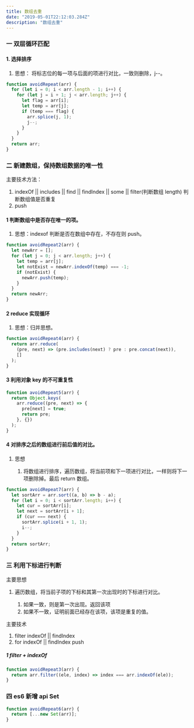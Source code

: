 ```yaml
---
title: 数组去重
date: "2019-05-01T22:12:03.284Z"
description: "数组去重"
---
```

### 一 双层循环匹配

#### 1. 选择排序

1.  思想： 将标志位的每一项与后面的项进行对比，一致则删除，j--。

```js
function avoidRepeat(arr) {
  for (let i = 0; i < arr.length - 1; i++) {
    for (let j = i + 1; j < arr.length; j++) {
      let flag = arr[i];
      let temp = arr[j];
      if (temp === flag) {
        arr.splice(j, 1);
        j--;
      }
    }
  }
  return arr;
}
```

### 二 新建数组，保持数组数据的唯一性

主要技术方法：

1.  indexOf || includes || find || findIndex || some || filter(判断数组 length) 判断数组值是否重复
2.  push

#### 1 判断数组中是否存在唯一的项。

1. 思想：indexof 判断是否在数组中存在，不存在则 push。

```js
function avoidRepeat2(arr) {
  let newArr = [];
  for (let j = 0; j < arr.length; j++) {
    let temp = arr[j];
    let notExist = newArr.indexOf(temp) === -1;
    if (notExist) {
      newArr.push(temp);
    }
  }
  return newArr;
}
```

#### 2 reduce 实现循环

1. 思想：归并思想。

```js
function avoidRepeat4(arr) {
  return arr.reduce(
    (pre, next) => (pre.includes(next) ? pre : pre.concat(next)),
    []
  );
}
```

#### 3 利用对象 key 的不可重复性

```js
function avoidRepeat5(arr) {
  return Object.keys(
    arr.reduce((pre, next) => {
      pre[next] = true;
      return pre;
    }, {})
  );
}
```

#### 4 对排序之后的数组进行前后值的对比。

1. 思想

   1. 将数组进行排序，遍历数组，将当前项和下一项进行对比，一样则将下一项删除掉。最后 return 数组。

```js
function avoidRepeat7(arr) {
  let sortArr = arr.sort((a, b) => b - a);
  for (let i = 0; i < sortArr.length; i++) {
    let cur = sortArr[i];
    let next = sortArr[i + 1];
    if (cur === next) {
      sortArr.splice(i + 1, 1);
      i--;
    }
  }
  return sortArr;
}
```

### 三 利用下标进行判断

主要思想

1.  遍历数组，将当前子项的下标和其第一次出现时的下标进行对比。

    1. 如果一致，则是第一次出现。返回该项
    2. 如果不一致，证明前面已经存在该项，该项是重复的值。

主要技术

1.  filter indexOf || findIndex
2.  for indexOf || findIndex push

##### 1 filter + indexOf

```js
function avoidRepeat3(arr) {
  return arr.filter((ele, index) => index === arr.indexOf(ele));
}
```

### 四 es6 新增 api Set

```js
function avoidRepeat6(arr) {
  return [...new Set(arr)];
}
```

